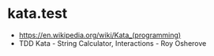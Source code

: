 # kata.test

- https://en.wikipedia.org/wiki/Kata_(programming)
- TDD Kata - String Calculator, Interactions - Roy Osherove
 
